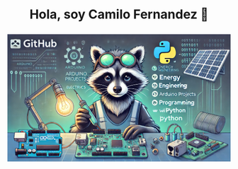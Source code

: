 <h1> <p align="center">Hola, soy Camilo Fernandez 👋  </h1> </p>


<div align="center">
    <img src="https://raw.githubusercontent.com/MapacheRaro/MapacheRaro/refs/heads/main/Banner%20machapa.jpg" alt="Banner" width="600">
</div>




  

